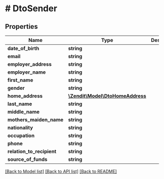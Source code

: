 # # DtoSender

## Properties

Name | Type | Description | Notes
------------ | ------------- | ------------- | -------------
**date_of_birth** | **string** |  |
**email** | **string** |  | [optional]
**employer_address** | **string** |  | [optional]
**employer_name** | **string** |  | [optional]
**first_name** | **string** |  |
**gender** | **string** |  | [optional]
**home_address** | [**\Zendit\Model\DtoHomeAddress**](DtoHomeAddress.md) |  |
**last_name** | **string** |  |
**middle_name** | **string** |  | [optional]
**mothers_maiden_name** | **string** |  | [optional]
**nationality** | **string** |  | [optional]
**occupation** | **string** |  | [optional]
**phone** | **string** |  |
**relation_to_recipient** | **string** |  | [optional]
**source_of_funds** | **string** |  | [optional]

[[Back to Model list]](../../README.md#models) [[Back to API list]](../../README.md#endpoints) [[Back to README]](../../README.md)
